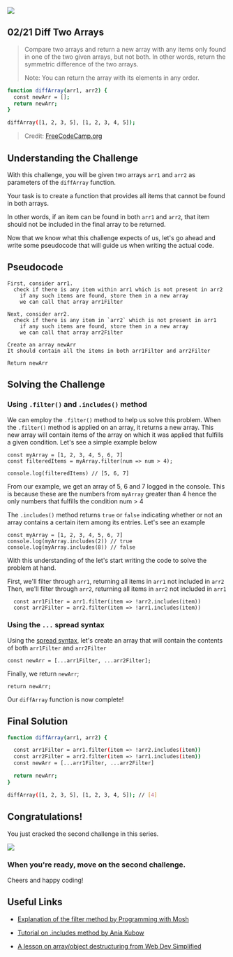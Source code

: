 ![](https://img.shields.io/badge/Coding-Challenges-darkgreen)

## 02/21 Diff Two Arrays

>Compare two arrays and return a new array with any items only 
>found in one of the two given arrays, but not both. In other words, 
>return the symmetric difference of the two arrays.
>
>Note: You can return the array with its elements in any order.

```bash
function diffArray(arr1, arr2) {
  const newArr = [];
  return newArr;
}

diffArray([1, 2, 3, 5], [1, 2, 3, 4, 5]);
```
> Credit: [FreeCodeCamp.org](https://www.freecodecamp.org/learn/javascript-algorithms-and-data-structures/intermediate-algorithm-scripting/diff-two-arrays)


## Understanding the Challenge

With this challenge, you will be given two arrays `arr1` and `arr2` as parameters of the `diffArray` function.

Your task is to create a function that provides all items that cannot be found in both arrays.

In other words, if an item can be found in both `arr1` and `arr2`, that item should not be included in the final array to be returned.

Now that we know what this challenge expects of us, let's go ahead and write some pseudocode that will guide us when writing the actual code.

## Pseudocode

```
First, consider arr1.
  check if there is any item within arr1 which is not present in arr2
    if any such items are found, store them in a new array 
    we can call that array arr1Filter

Next, consider arr2.
  check if there is any item in `arr2` which is not present in arr1
    if any such items are found, store them in a new array 
    we can call that array arr2Filter

Create an array newArr
It should contain all the items in both arr1Filter and arr2Filter

Return newArr
```

## Solving the Challenge

### Using `.filter()` and `.includes()` method

We can employ the `.filter()` method to help us solve this problem. When the `.filter()` method is applied on an array, it returns a new array. This new array will contain items of the array on which it was applied that fulfills a given condition. Let's see a simple example below

```
const myArray = [1, 2, 3, 4, 5, 6, 7]
const filteredItems = myArray.filter(num => num > 4);

console.log(filteredItems) // [5, 6, 7]
``` 
From our example, we get an array of 5, 6 and 7 logged in the console. This is because these are the numbers from `myArray` greater than 4 hence the only numbers that fulfills the condition num > 4

The `.includes()` method returns `true` or `false` indicating whether or not an array contains a certain item among its entries. Let's see an example 

```
const myArray = [1, 2, 3, 4, 5, 6, 7]
console.log(myArray.includes(2)) // true
console.log(myArray.includes(8)) // false
```
With this understanding of the let's start writing the code to solve the problem at hand.

First, we'll filter through `arr1`, returning all items in `arr1` not included in `arr2`
Then, we'll filter through `arr2`, returning all items in `arr2` not included in `arr1`

```
  const arr1Filter = arr1.filter(item => !arr2.includes(item))
  const arr2Filter = arr2.filter(item => !arr1.includes(item))
``` 
### Using the `...` spread syntax
Using the [spread syntax,](https://www.programiz.com/javascript/spread-operator) let's create an array that will contain the contents of both `arr1Filter` and `arr2Filter`

```
const newArr = [...arr1Filter, ...arr2Filter];
``` 
Finally, we return `newArr`;

```
return newArr;
``` 


Our `diffArray` function is now complete!

## Final Solution

```bash
function diffArray(arr1, arr2) {

  const arr1Filter = arr1.filter(item => !arr2.includes(item))
  const arr2Filter = arr2.filter(item => !arr1.includes(item))
  const newArr = [...arr1Filter, ...arr2Filter]

  return newArr;
}

diffArray([1, 2, 3, 5], [1, 2, 3, 4, 5]); // [4]
```
## Congratulations!
You just cracked the second challenge in this series.

![](https://camo.githubusercontent.com/749155b89333c6d89386f5c98dd110e234a00f2aa1e864a5b3fecaf089aedb27/68747470733a2f2f6d656469612e67697068792e636f6d2f6d656469612f336f36664a31424d375232454252446e784b2f67697068792e676966)

### When you're ready, move on the second challenge. 

Cheers and happy coding!


## Useful Links
- [Explanation of the filter method by Programming with Mosh](https://www.youtube.com/watch?v=4_iT6EGkQfk)

- [Tutorial on .includes method by Ania Kubow](https://www.youtube.com/watch?v=gL4246wr-OQ)

- [A lesson on array/object destructuring from Web Dev Simplified](https://www.youtube.com/watch?v=NIq3qLaHCIs)
